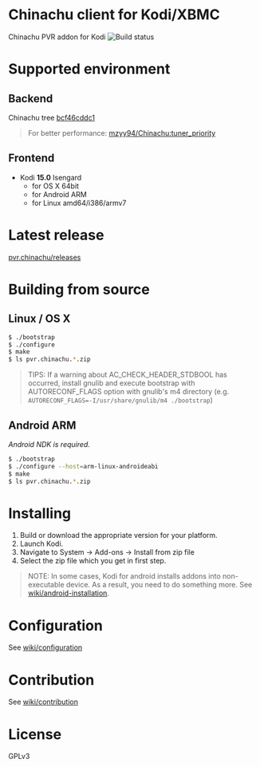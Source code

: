 # Chinachu client for Kodi/XBMC 
Chinachu PVR addon for Kodi
![Build status](https://travis-ci.org/mzyy94/pvr.chinachu.svg?branch=master)

# Supported environment

## Backend
Chinachu tree [bcf46cddc1](https://github.com/mzyy94/Chinachu/tree/bcf46cddc1645d547994c4429c418f6dbd58881a)

> For better performance: [mzyy94/Chinachu:tuner_priority](https://github.com/mzyy94/Chinachu/tree/tuner_priority)

## Frontend
- Kodi **15.0** Isengard
  + for OS X 64bit
  + for Android ARM
  + for Linux amd64/i386/armv7
  
# Latest release

[pvr.chinachu/releases](https://github.com/mzyy94/pvr.chinachu/releases)

# Building from source

## Linux / OS X
```sh
$ ./bootstrap
$ ./configure
$ make
$ ls pvr.chinachu.*.zip
```
> TIPS: If a warning about AC_CHECK_HEADER_STDBOOL has occurred, install gnulib and execute bootstrap with
> AUTORECONF_FLAGS option with gnulib's m4 directory (e.g. `AUTORECONF_FLAGS=-I/usr/share/gnulib/m4 ./bootstrap`)

## Android ARM
*Android NDK is required.*

```sh
$ ./bootstrap
$ ./configure --host=arm-linux-androideabi
$ make
$ ls pvr.chinachu.*.zip
```

# Installing

1. Build or download the appropriate version for your platform. 
2. Launch Kodi.
3. Navigate to System -> Add-ons -> Install from zip file
4. Select the zip file which you get in first step.

> NOTE: In some cases, Kodi for android installs addons into non-executable device. As a result, you need to do something more.
> See [wiki/android-installation](https://github.com/mzyy94/pvr.chinachu/wiki/android-installation).

# Configuration

See [wiki/configuration](https://github.com/mzyy94/pvr.chinachu/wiki/configuration)

# Contribution

See [wiki/contribution](https://github.com/mzyy94/pvr.chinachu/wiki/contribution)

# License

GPLv3
